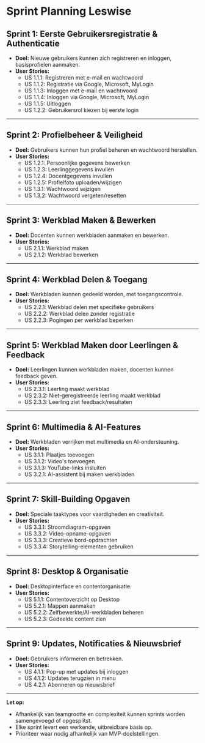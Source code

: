 # Sprint Planning Leswise

## Sprint 1: Eerste Gebruikersregistratie & Authenticatie
- **Doel:** Nieuwe gebruikers kunnen zich registreren en inloggen, basisprofielen aanmaken.
- **User Stories:**
  - US 1.1.1: Registreren met e-mail en wachtwoord
  - US 1.1.2: Registratie via Google, Microsoft, MyLogin
  - US 1.1.3: Inloggen met e-mail en wachtwoord
  - US 1.1.4: Inloggen via Google, Microsoft, MyLogin
  - US 1.1.5: Uitloggen
  - US 1.2.2: Gebruikersrol kiezen bij eerste login

---

## Sprint 2: Profielbeheer & Veiligheid
- **Doel:** Gebruikers kunnen hun profiel beheren en wachtwoord herstellen.
- **User Stories:**
  - US 1.2.1: Persoonlijke gegevens bewerken
  - US 1.2.3: Leerlinggegevens invullen
  - US 1.2.4: Docentgegevens invullen
  - US 1.2.5: Profielfoto uploaden/wijzigen
  - US 1.3.1: Wachtwoord wijzigen
  - US 1.3.2: Wachtwoord vergeten/resetten

---

## Sprint 3: Werkblad Maken & Bewerken
- **Doel:** Docenten kunnen werkbladen aanmaken en bewerken.
- **User Stories:**
  - US 2.1.1: Werkblad maken
  - US 2.1.2: Werkblad bewerken

---

## Sprint 4: Werkblad Delen & Toegang
- **Doel:** Werkbladen kunnen gedeeld worden, met toegangscontrole.
- **User Stories:**
  - US 2.2.1: Werkblad delen met specifieke gebruikers
  - US 2.2.2: Werkblad delen zonder registratie
  - US 2.2.3: Pogingen per werkblad beperken

---

## Sprint 5: Werkblad Maken door Leerlingen & Feedback
- **Doel:** Leerlingen kunnen werkbladen maken, docenten kunnen feedback geven.
- **User Stories:**
  - US 2.3.1: Leerling maakt werkblad
  - US 2.3.2: Niet-geregistreerde leerling maakt werkblad
  - US 2.3.3: Leerling ziet feedback/resultaten

---

## Sprint 6: Multimedia & AI-Features
- **Doel:** Werkbladen verrijken met multimedia en AI-ondersteuning.
- **User Stories:**
  - US 3.1.1: Plaatjes toevoegen
  - US 3.1.2: Video's toevoegen
  - US 3.1.3: YouTube-links insluiten
  - US 3.2.1: AI-assistent bij maken werkbladen

---

## Sprint 7: Skill-Building Opgaven
- **Doel:** Speciale taaktypes voor vaardigheden en creativiteit.
- **User Stories:**
  - US 3.3.1: Stroomdiagram-opgaven
  - US 3.3.2: Video-opname-opgaven
  - US 3.3.3: Creatieve bord-opdrachten
  - US 3.3.4: Storytelling-elementen gebruiken

---

## Sprint 8: Desktop & Organisatie
- **Doel:** Desktopinterface en contentorganisatie.
- **User Stories:**
  - US 5.1.1: Contentoverzicht op Desktop
  - US 5.2.1: Mappen aanmaken
  - US 5.2.2: Zelfbewerkte/AI-werkbladen beheren
  - US 5.2.3: Gedeelde content zien

---

## Sprint 9: Updates, Notificaties & Nieuwsbrief
- **Doel:** Gebruikers informeren en betrekken.
- **User Stories:**
  - US 4.1.1: Pop-up met updates bij inloggen
  - US 4.1.2: Updates terugzien in menu
  - US 4.2.1: Abonneren op nieuwsbrief

---

**Let op:**  
- Afhankelijk van teamgrootte en complexiteit kunnen sprints worden samengevoegd of opgesplitst.
- Elke sprint levert een werkende, uitbreidbare basis op.
- Prioriteer waar nodig afhankelijk van MVP-doelstellingen.
